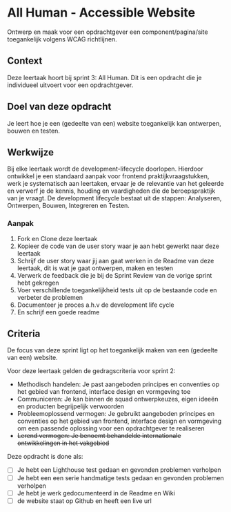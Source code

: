 # All Human - Accessible Website

Ontwerp en maak voor een opdrachtgever een component/pagina/site toegankelijk volgens WCAG richtlijnen.
 
## Context

Deze leertaak hoort bij sprint 3: All Human. Dit is een opdracht die je individueel uitvoert voor een opdrachtgever.

## Doel van deze opdracht

Je leert hoe je een (gedeelte van een) website toegankelijk kan ontwerpen, bouwen en testen.

## Werkwijze

Bij elke leertaak wordt de development-lifecycle doorlopen. Hierdoor ontwikkel je een standaard aanpak voor frontend praktijkvraagstukken, werk je systematisch aan leertaken, ervaar je de relevantie van het geleerde en verwerf je de kennis, houding en vaardigheden die de beroepspraktijk van je vraagt.
De development lifecycle bestaat uit de stappen: Analyseren, Ontwerpen, Bouwen, Integreren en Testen.


### Aanpak

1. Fork en Clone deze leertaak
2. Kopieer de code van de user story waar je aan hebt gewerkt naar deze leertaak
3. Schrijf de user story waar jij aan gaat werken in de Readme van deze leertaak, dit is wat je gaat ontwerpen, maken en testen
4. Verwerk de feedback die je bij de Sprint Review van de vorige sprint hebt gekregen
5. Voer verschillende toegankelijkheid tests uit op de bestaande code en verbeter de problemen
6. Documenteer je proces a.h.v de development life cycle
7. En schrijf een goede readme

## Criteria

De focus van deze sprint ligt op het toegankelijk maken van een (gedeelte van een) website.

Voor deze leertaak gelden de gedragscriteria voor sprint 2: 
* Methodisch handelen: Je past aangeboden principes en conventies op het gebied van frontend, interface design en vormgeving toe
* Communiceren: Je kan binnen de squad ontwerpkeuzes, eigen ideeën en producten begrijpelijk verwoorden
* Probleemoplossend vermogen: Je gebruikt aangeboden principes en conventies op het gebied van frontend, interface design en vormgeving om een passende oplossing voor een opdrachtgever te realiseren
* ~~Lerend vermogen: Je benoemt behandelde internationale ontwikkelingen in het vakgebied~~

Deze opdracht is done als:

- [ ] Je hebt een Lighthouse test gedaan en gevonden problemen verholpen
- [ ] Je hebt een een serie handmatige tests gedaan en gevonden problemen verholpen
- [ ] Je hebt je werk gedocumenteerd in de Readme en Wiki 
- [ ] de website staat op Github en heeft een live url

